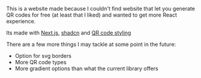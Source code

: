 This is a website made because I couldn't find website that let you generate QR codes for free (at least that I liked) and wanted to get more React experience.

Its made with [Next.js](https://nextjs.org), [shadcn](https://ui.shadcn.com/) and [QR code styling](https://github.com/kozakdenys/qr-code-styling)

There are a few more things I may tackle at some point in the future:

- Option for svg borders
- More QR code types
- More gradient options than what the current library offers
